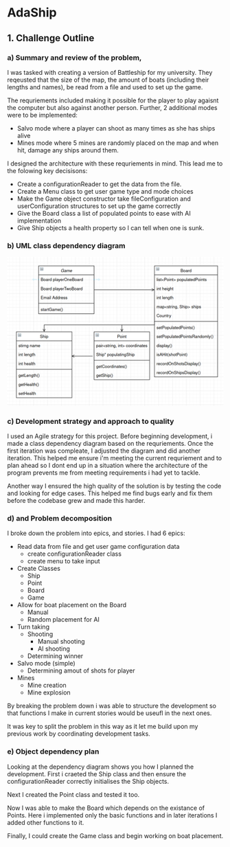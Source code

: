 # AdaShip
## 1. Challenge Outline

### a) Summary and review of the problem,

I was tasked with creating a version of Battleship for my university. They reqeusted that the size of the map, the amount of boats (including their lengths and names), be read from a file and used to set up the game.

The requriements included making it possible for the player to play agaisnt the computer but also against another person. Further, 2 additional modes were to be implemented: 
* Salvo mode where a player can shoot as many times as she has ships alive
* Mines mode where 5 mines are randomly placed on the map and when hit, damage any ships around them.

I designed the architecture with these requriements in mind. This lead me to the folowing key decisisons:
*  Create a configurationReader to get the data from the file.
*  Create a Menu class to get user game type and mode choices
*  Make the Game object constructor take fileConfiguration and userConfiguration structures to set up the game correctly
*  Give the Board class a list of populated points to ease with AI implementation
*  Give Ship objects a health property so I can tell when one is sunk.

### b) UML class dependency diagram
![](umlImage.png)

### c)  Development strategy and approach to quality
I used an Agile strategy for this project. Before beginning development, i made a class dependency diagram based on the requriements. Once the first iteration was compleate, I adjusted the diagram and did another iteration. This helped me ensure i'm meeting the current requriement and to plan ahead so I dont end up in a situation where the architecture of the program prevents me from meeting requirements i had yet to tackle.

Another way I ensured the high quality of the solution is by testing the code and looking for edge cases. This helped me find bugs early and fix them before the codebase grew and made this harder.

### d) and Problem decomposition
I broke down the problem into epics, and stories. I had 6 epics:
* Read data from file and get user game configuration data
  - create configurationReader class
  - create menu to take input 
* Create Classes
  - Ship
  - Point
  - Board
  - Game
* Allow for boat placement on the Board
  - Manual
  - Random placement for AI
* Turn taking
  - Shooting
    - Manual shooting
    - AI shooting
  - Determining winner
* Salvo mode (simple)
  - Determining amout of shots for player
* Mines
  - Mine creation
  - Mine explosion

By breaking the problem down i was able to structure the development so that functions I make in current stories would be useufl in the next ones.

It was key to split the problem in this way as it let me build upon my previous work by coordinating development tasks.

###  e) Object dependency plan
Looking at the dependency diagram shows you how I planned the development. First i craeted the Ship class and then ensure the configurationReader correctly initialises the Ship objects.

Next I created the Point class and tested it too.

Now I was able to make the Board which depends on the existance of Points. Here i implemented only the basic functions and in later iterations I added other functions to it.

Finally, I could create the Game class and begin working on boat placement. 